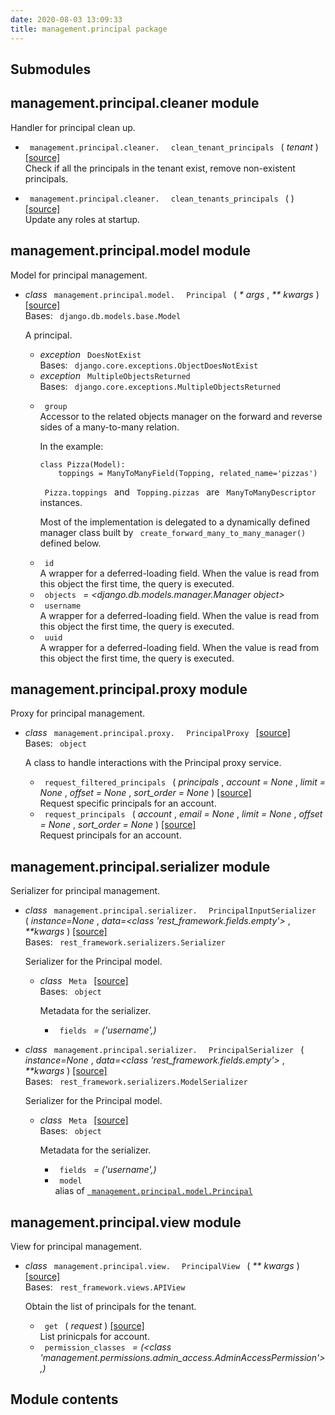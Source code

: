 ```yaml
---
date: 2020-08-03 13:09:33
title: management.principal package
---
```

<div id="management-principal-package" class="section">


<div id="submodules" class="section">

## Submodules

</div>

<div id="module-management.principal.cleaner" class="section">

<span id="management-principal-cleaner-module"> </span>

## management.principal.cleaner module

Handler for principal clean up.

  - `  management.principal.cleaner.  ` `  clean_tenant_principals  `
    <span class="sig-paren"> ( </span> *<span class="n"> tenant </span>*
    <span class="sig-paren"> ) </span> [<span class="viewcode-link">
    \[source\]
    </span>](../../_modules/management/principal/cleaner/#clean_tenant_principals)  
    Check if all the principals in the tenant exist, remove non-existent
    principals.

<!-- end list -->

  - `  management.principal.cleaner.  ` `  clean_tenants_principals  `
    <span class="sig-paren"> ( </span> <span class="sig-paren"> )
    </span> [<span class="viewcode-link"> \[source\]
    </span>](../../_modules/management/principal/cleaner/#clean_tenants_principals)  
    Update any roles at startup.

</div>

<div id="module-management.principal.model" class="section">

<span id="management-principal-model-module"> </span>

## management.principal.model module

Model for principal management.

  - *class* `  management.principal.model.  ` `  Principal  `
    <span class="sig-paren"> ( </span> *<span class="o"> \* </span>
    <span class="n"> args </span>* , *<span class="o"> \*\* </span>
    <span class="n"> kwargs </span>* <span class="sig-paren"> ) </span>
    [<span class="viewcode-link"> \[source\]
    </span>](../../_modules/management/principal/model/#Principal)  
    Bases: `  django.db.models.base.Model  `
    
    A principal.
    
      - *exception* `  DoesNotExist  `  
        Bases: `  django.core.exceptions.ObjectDoesNotExist  `
    
    <!-- end list -->
    
      - *exception* `  MultipleObjectsReturned  `  
        Bases: `  django.core.exceptions.MultipleObjectsReturned  `
    
    <!-- end list -->
    
      - `  group  `  
        Accessor to the related objects manager on the forward and
        reverse sides of a many-to-many relation.
        
        In the example:
        
        <div class="highlight-default notranslate">
        
        <div class="highlight">
        
            class Pizza(Model):
                toppings = ManyToManyField(Topping, related_name='pizzas')
        
        </div>
        
        </div>
        
        `  Pizza.toppings  ` and `  Topping.pizzas  ` are ` 
        ManyToManyDescriptor  ` instances.
        
        Most of the implementation is delegated to a dynamically defined
        manager class built by `  create_forward_many_to_many_manager()
         ` defined below.
    
    <!-- end list -->
    
      - `  id  `  
        A wrapper for a deferred-loading field. When the value is read
        from this object the first time, the query is executed.
    
    <!-- end list -->
    
      - `  objects  ` *= \<django.db.models.manager.Manager object\>*
    
    <!-- end list -->
    
      - `  username  `  
        A wrapper for a deferred-loading field. When the value is read
        from this object the first time, the query is executed.
    
    <!-- end list -->
    
      - `  uuid  `  
        A wrapper for a deferred-loading field. When the value is read
        from this object the first time, the query is executed.

</div>

<div id="module-management.principal.proxy" class="section">

<span id="management-principal-proxy-module"> </span>

## management.principal.proxy module

Proxy for principal management.

  - *class* `  management.principal.proxy.  ` `  PrincipalProxy  `
    [<span class="viewcode-link"> \[source\]
    </span>](../../_modules/management/principal/proxy/#PrincipalProxy)  
    Bases: `  object  `
    
    A class to handle interactions with the Principal proxy service.
    
      - `  request_filtered_principals  ` <span class="sig-paren"> (
        </span> *<span class="n"> principals </span>* ,
        *<span class="n"> account </span> <span class="o"> = </span>
        <span class="default_value"> None </span>* , *<span class="n">
        limit </span> <span class="o"> = </span>
        <span class="default_value"> None </span>* , *<span class="n">
        offset </span> <span class="o"> = </span>
        <span class="default_value"> None </span>* , *<span class="n">
        sort\_order </span> <span class="o"> = </span>
        <span class="default_value"> None </span>*
        <span class="sig-paren"> ) </span> [<span class="viewcode-link">
        \[source\]
        </span>](../../_modules/management/principal/proxy/#PrincipalProxy.request_filtered_principals)  
        Request specific principals for an account.
    
    <!-- end list -->
    
      - `  request_principals  ` <span class="sig-paren"> ( </span>
        *<span class="n"> account </span>* , *<span class="n"> email
        </span> <span class="o"> = </span> <span class="default_value">
        None </span>* , *<span class="n"> limit </span> <span class="o">
        = </span> <span class="default_value"> None </span>* ,
        *<span class="n"> offset </span> <span class="o"> = </span>
        <span class="default_value"> None </span>* , *<span class="n">
        sort\_order </span> <span class="o"> = </span>
        <span class="default_value"> None </span>*
        <span class="sig-paren"> ) </span> [<span class="viewcode-link">
        \[source\]
        </span>](../../_modules/management/principal/proxy/#PrincipalProxy.request_principals)  
        Request principals for an account.

</div>

<div id="module-management.principal.serializer" class="section">

<span id="management-principal-serializer-module"> </span>

## management.principal.serializer module

Serializer for principal management.

  - *class* `  management.principal.serializer.  ` ` 
    PrincipalInputSerializer  ` <span class="sig-paren"> ( </span>
    *instance=None* , *data=\<class 'rest\_framework.fields.empty'\>* ,
    *\*\*kwargs* <span class="sig-paren"> ) </span>
    [<span class="viewcode-link"> \[source\]
    </span>](../../_modules/management/principal/serializer/#PrincipalInputSerializer)  
    Bases: `  rest_framework.serializers.Serializer  `
    
    Serializer for the Principal model.
    
      - *class* `  Meta  ` [<span class="viewcode-link"> \[source\]
        </span>](../../_modules/management/principal/serializer/#PrincipalInputSerializer.Meta)  
        Bases: `  object  `
        
        Metadata for the serializer.
        
          - `  fields  ` *= ('username',)*

<!-- end list -->

  - *class* `  management.principal.serializer.  ` ` 
    PrincipalSerializer  ` <span class="sig-paren"> ( </span>
    *instance=None* , *data=\<class 'rest\_framework.fields.empty'\>* ,
    *\*\*kwargs* <span class="sig-paren"> ) </span>
    [<span class="viewcode-link"> \[source\]
    </span>](../../_modules/management/principal/serializer/#PrincipalSerializer)  
    Bases: `  rest_framework.serializers.ModelSerializer  `
    
    Serializer for the Principal model.
    
      - *class* `  Meta  ` [<span class="viewcode-link"> \[source\]
        </span>](../../_modules/management/principal/serializer/#PrincipalSerializer.Meta)  
        Bases: `  object  `
        
        Metadata for the serializer.
        
          - `  fields  ` *= ('username',)*
        
        <!-- end list -->
        
          - `  model  `  
            alias of [`  management.principal.model.Principal
             `](#management.principal.model.Principal "management.principal.model.Principal")

</div>

<div id="module-management.principal.view" class="section">

<span id="management-principal-view-module"> </span>

## management.principal.view module

View for principal management.

  - *class* `  management.principal.view.  ` `  PrincipalView  `
    <span class="sig-paren"> ( </span> *<span class="o"> \*\* </span>
    <span class="n"> kwargs </span>* <span class="sig-paren"> ) </span>
    [<span class="viewcode-link"> \[source\]
    </span>](../../_modules/management/principal/view/#PrincipalView)  
    Bases: `  rest_framework.views.APIView  `
    
    Obtain the list of principals for the tenant.
    
      - `  get  ` <span class="sig-paren"> ( </span> *<span class="n">
        request </span>* <span class="sig-paren"> ) </span>
        [<span class="viewcode-link"> \[source\]
        </span>](../../_modules/management/principal/view/#PrincipalView.get)  
        List prinicpals for account.
    
    <!-- end list -->
    
      - `  permission_classes  ` *= (\<class
        'management.permissions.admin\_access.AdminAccessPermission'\>,)*

</div>

<div id="module-management.principal" class="section">

<span id="module-contents"> </span>

## Module contents

</div>

</div>